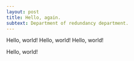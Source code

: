 ```yaml
---
layout: post
title: Hello, again.
subtext: Department of redundancy department.
---
```


Hello, world!
Hello, world!
Hello, world!

Hello, world!
